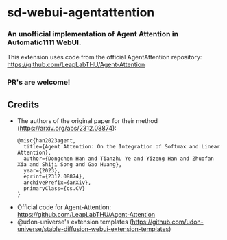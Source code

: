# sd-webui-agentattention
### An unofficial implementation of Agent Attention in Automatic1111 WebUI.
This extension uses code from the official AgentAttention repository: https://github.com/LeapLabTHU/Agent-Attention

### PR's are welcome!

## Credits
- The authors of the original paper for their method (https://arxiv.org/abs/2312.08874):
	```
	@misc{han2023agent,
      title={Agent Attention: On the Integration of Softmax and Linear Attention}, 
      author={Dongchen Han and Tianzhu Ye and Yizeng Han and Zhuofan Xia and Shiji Song and Gao Huang},
      year={2023},
      eprint={2312.08874},
      archivePrefix={arXiv},
      primaryClass={cs.CV}
	}
	```
- Official code for Agent-Attention: https://github.com/LeapLabTHU/Agent-Attention
- @udon-universe's extension templates (https://github.com/udon-universe/stable-diffusion-webui-extension-templates)
